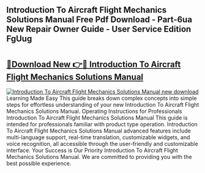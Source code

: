 ## Introduction To Aircraft Flight Mechanics Solutions Manual Free Pdf Download - Part-6ua New Repair Owner Guide - User Service Edition FgUug

# <h2><a href="http://bc28800.oget.top/?id=Introduction+To+Aircraft+Flight+Mechanics+Solutions+Manual">🔗Download New 👉🔴 Introduction To Aircraft Flight Mechanics Solutions Manual</a></h2>

[![Introduction To Aircraft Flight Mechanics Solutions Manual new download](https://i.imgur.com/5g1atiW.png)](http://bc28800.oget.top/?id=Introduction+To+Aircraft+Flight+Mechanics+Solutions+Manual)
Learning Made Easy This guide breaks down complex concepts into simple steps for effortless understanding of your new Introduction To Aircraft Flight Mechanics Solutions Manual. Operating Instructions for Professionals Introduction To Aircraft Flight Mechanics Solutions Manual This guide is intended for professionals familiar with product type operation. Introduction To Aircraft Flight Mechanics Solutions Manual advanced features include multi-language support, real-time translation, customizable widgets, and voice recognition, all accessible through the user-friendly and customizable interface. Your Success is Our Priority Introduction To Aircraft Flight Mechanics Solutions Manual. We are committed to providing you with the best possible experience.
